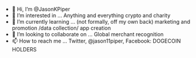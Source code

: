 - 👋 Hi, I’m @JasonKPiper
- 👀 I’m interested in ... Anything and everything crypto and charity 
- 🌱 I’m currently learning ... (not formally, off my own back) marketing and promotion /data collection/ app creation 
- 💞️ I’m looking to collaborate on ... Global merchant recognition 
- 📫 How to reach me ... Twitter, @jason11piper, Facebook: DOGECOIN HOLDERS

<!---
JasonKPiper/JasonKPiper is a ✨ special ✨ repository because its `README.md` (this file) appears on your GitHub profile.
You can click the Preview link to take a look at your changes.
--->
